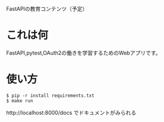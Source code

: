 FastAPIの教育コンテンツ（予定）

# これは何

FastAPI,pytest,OAuth2の働きを学習するためのWebアプリです。

# 使い方
```
$ pip -r install requirements.txt
$ make run
```
http://localhost:8000/docs でドキュメントがみられる
